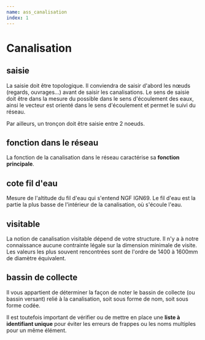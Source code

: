 ```yaml
---
name: ass_canalisation
index: 1
---
```


# Canalisation

## saisie
La saisie doit être topologique. Il conviendra de saisir d'abord les nœuds (regards, ouvrages...) avant de saisir les canalisations.
Le sens de saisie doit être dans la mesure du possible dans le sens d'écoulement des eaux, ainsi le vecteur est orienté dans le sens d'écoulement et permet le suivi du réseau.

Par ailleurs, un tronçon doit être saisie entre 2 noeuds.

## fonction dans le réseau
La fonction de la canalisation dans le réseau caractérise sa **fonction principale**.

## cote fil d'eau
Mesure de l'altitude du fil d'eau qui s'entend NGF IGN69. Le fil d'eau est la partie la plus basse de l'intérieur de la canalisation, où s'écoule l'eau.

## visitable
La notion de canalisation visitable dépend de votre structure. Il n'y a à notre connaissance aucune contrainte légale sur la dimension minimale de visite. Les valeurs les plus souvent rencontrées sont de l'ordre de 1400 à 1600mm de diamètre équivalent.

## bassin de collecte
Il vous appartient de déterminer la façon de noter le bassin de collecte (ou bassin versant) relié à la canalisation, soit sous forme de nom, soit sous forme codée.

Il est toutefois important de vérifier ou de mettre en place une **liste à identifiant unique** pour éviter les erreurs de frappes ou les noms multiples pour un même élément.


